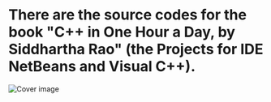 # There are the source codes for the book "C++ in One Hour a Day, by Siddhartha Rao" (the Projects for IDE NetBeans and Visual C++).

![Cover image](https://www.pearsonhighered.com/assets/bigcovers/0/7/8/9/0789757745.jpg)


